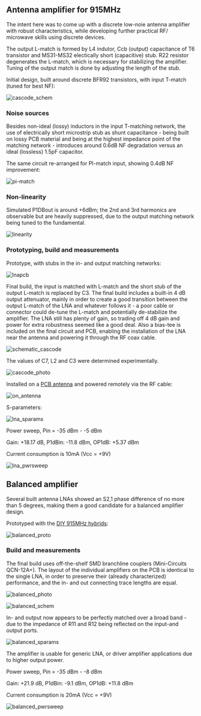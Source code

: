 ## Antenna amplifier for 915MHz

The intent here was to come up with a discrete low-noie antenna amplifier with robust characteristics, while developing further practical RF/ microwave skills using discrete devices.

The output L-match is formed by L4 indutor, Ccb (output) capacitance of T6 transistor and MS31-MS32 electically short (capacitive) stub. R22 resistor degenerates the L-match, which is necessary for stabilizing the amplifier. Tuning of the output match is done by adjusting the length of the stub.

Initial design, built around discrete BFR92 transistors, with input T-match (tuned for best NF):

![cascode_schem](cascode_schem.png)

### Noise sources

Besides non-ideal (lossy) inductors in the input T-matching network, the use of electrically short microstrip stub as shunt capacitance - being built on lossy PCB material and being at the highest impedance point of the matching network - introduces around 0.6dB NF degradation versus an ideal (lossless) 1.5pF capacitor.

The same circuit re-arranged for PI-match input, showing 0.4dB NF improvement:

![pi-match](pi-match.png)  

### Non-linearity

Simulated P1DBout is around +6dBm; the 2nd and 3rd harmonics are observable but are heavily suppressed, due to the output matching network being tuned to the fundamental.

![linearity](hb2.png)  

### Prototyping, build and measurements

Prototype, with stubs in the in- and output matching networks:

![lnapcb](lnapcb.jpg)

Final build, the input is matched with L-match and the short stub of the output L-match is replaced by C3.
The final build includes a built-in 4 dB output attenuator, mainly in order to create a good transition between the output L-match of the LNA and whatever follows it - a poor cable or connector could de-tune the L-match and potentially de-stabilize the amplifier. The LNA still has plenty of gain, so trading off 4 dB gain and power for extra robustness seemed like a good deal.
Also a bias-tee is included on the final circuit and PCB, enabling the installation of the LNA near the antenna and powering it through the RF coax cable.

![schematic_cascode](schematic_cascode.png)

The values of C7, L2 and C3 were determined experimentally.

![cascode_photo](cascode_photo.jpg)

Installed on a [PCB antenna](https://github.com/szoftveres/RF_Microwave/tree/main/em_antenna/915_pcb_yagi) and powered remotely via the RF cable:

![on_antenna](on_antenna.jpg)

S-parameters:

![lna_sparams](lna_sparams.png)

Power sweep, Pin = -35 dBm - -5 dBm

Gain: +18.17 dB, P1dBin: -11.8 dBm, OP1dB: +5.37 dBm

Current consumption is 10mA (Vcc = +9V)

![lna_pwrsweep](lna_pwrsweep.png)



## Balanced amplifier

Several built antenna LNAs showed an S2,1 phase difference of no more than 5 degrees, making them a good candidate for a balanced amplifier design.

Prototyped with the [DIY 915MHz hybrids](https://github.com/szoftveres/RF_Microwave/tree/main/Microstrip/Hybrid):

![balanced_proto](balanced_proto.jpg)

### Build and measurements

The final build uses off-the-shelf SMD branchline couplers (Mini-Circuits QCN-12A+). The layout of the individual amplifiers on the PCB is identical to the single LNA, in order to preserve their (already characterized) performance, and the in- and out connecting trace lengths are equal.

![balanced_photo](balanced_photo.jpg)

![balanced_schem](balanced_schem.png)

In- and output now appears to be perfectly matched over a broad band - due to the impedance of R11 and R12 being reflected on the input-and output ports.

![balanced_sparams](balanced_sparams.png)

The amplifier is usable for generic LNA, or driver amplifier applications due to higher output power.

Power sweep, Pin = -35 dBm - -8 dBm

Gain: +21.9 dB, P1dBin: -9.1 dBm, OP1dB: +11.8 dBm

Current consumption is 20mA (Vcc = +9V)

![balanced_pwrsweep](balanced_pwrsweep.png)


